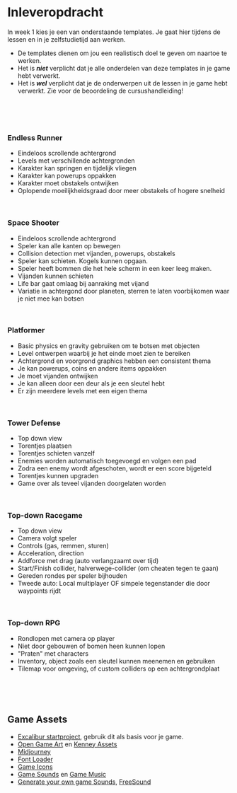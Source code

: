 # Inleveropdracht

In week 1 kies je een van onderstaande templates. Je gaat hier tijdens de lessen en in je zelfstudietijd aan werken. 

- De templates dienen om jou een realistisch doel te geven om naartoe te werken.
- Het is ***niet*** verplicht dat je alle onderdelen van deze templates in je game hebt verwerkt.
- Het is ***wel*** verplicht dat je de onderwerpen uit de lessen in je game hebt verwerkt. Zie voor de beoordeling de cursushandleiding!

<br>
<br>
<Br>

### Endless Runner
- Eindeloos scrollende achtergrond
- Levels met verschillende achtergronden
- Karakter kan springen en tijdelijk vliegen
- Karakter kan powerups oppakken
- Karakter moet obstakels ontwijken
- Oplopende moeilijkheidsgraad door meer obstakels of hogere snelheid

<Br>

### Space Shooter
- Eindeloos scrollende achtergrond
- Speler kan alle kanten op bewegen
- Collision detection met vijanden, powerups, obstakels
- Speler kan schieten. Kogels kunnen opgaan.
- Speler heeft bommen die het hele scherm in een keer leeg maken.
- Vijanden kunnen schieten
- Life bar gaat omlaag bij aanraking met vijand
- Variatie in achtergond door planeten, sterren te laten voorbijkomen waar je niet mee kan botsen

<br>

### Platformer
- Basic physics en gravity gebruiken om te botsen met objecten
- Level ontwerpen waarbij je het einde moet zien te bereiken
- Achtergrond en voorgrond graphics hebben een consistent thema
- Je kan powerups, coins en andere items oppakken
- Je moet vijanden ontwijken
- Je kan alleen door een deur als je een sleutel hebt
- Er zijn meerdere levels met een eigen thema

<br/>

### Tower Defense
- Top down view
- Torentjes plaatsen
- Torentjes schieten vanzelf
- Enemies worden automatisch toegevoegd en volgen een pad
- Zodra een enemy wordt afgeschoten, wordt er een score bijgeteld
- Torentjes kunnen upgraden
- Game over als teveel vijanden doorgelaten worden
    
<br/>
    
### Top-down Racegame
- Top down view
- Camera volgt speler
- Controls (gas, remmen, sturen)
- Acceleration, direction
- Addforce met drag (auto verlangzaamt over tijd)
- Start/Finish collider, halverwege-collider (om cheaten tegen te gaan)
- Gereden rondes per speler bijhouden
- Tweede auto: Local multiplayer OF simpele tegenstander die door waypoints rijdt
    
<br/>

### Top-down RPG
- Rondlopen met camera op player
- Niet door gebouwen of bomen heen kunnen lopen
- "Praten" met characters
- Inventory, object zoals een sleutel kunnen meenemen en gebruiken
- Tilemap voor omgeving, of custom colliders op een achtergrondplaat

<br>
<br>
<br>

## Game Assets

- [Excalibur startproject](https://github.com/HR-CMGT/prg4-startproject-2023), gebruik dit als basis voor je game.
- [Open Game Art](https://opengameart.org) en [Kenney Assets](https://www.kenney.nl/assets)
- [Midjourney](https://enchanting-trader-463.notion.site/Midjourney-AI-Guide-41eca43809dd4d8fa676e648436fc29c)
- [Font Loader](https://fontfaceobserver.com)
- [Game Icons](https://game-icons.net)
- [Game Sounds](https://www.zapsplat.com) en [Game Music](https://www.bensound.com)
- [Generate your own game Sounds](https://sfxr.me), [FreeSound](https://freesound.org)
